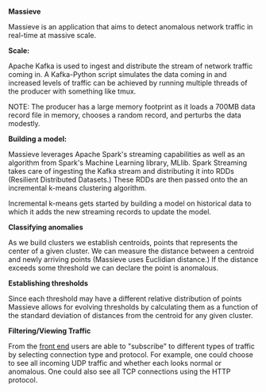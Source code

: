 **Massieve**

Massieve is an application that aims to detect anomalous network traffic
in real-time at massive scale.

**Scale:**

Apache Kafka is used to ingest and distribute the stream of network 
traffic coming in. A Kafka-Python script simulates the data coming in
and increased levels of traffic can be achieved by running multiple
threads of the producer with something like tmux. 

NOTE: The producer has a large memory footprint
as it loads a 700MB data record file in memory, chooses a random
record, and perturbs the data modestly.

**Building a model:**

Massieve leverages Apache Spark's streaming capabilities as well as 
an algorithm from Spark's Machine Learning library, MLlib. Spark 
Streaming takes care of ingesting the Kafka stream and distributing
it into RDDs (Resilient Distributed Datasets.) These RDDs are
then passed onto the an incremental k-means clustering algorithm.

Incremental k-means gets started by building a model on 
historical data to which it adds the new streaming records to 
update the model. 

**Classifying anomalies**

As we build clusters we establish centroids, points that represents
the center of a given cluster. We can measure the distance between
a centroid and newly arriving points (Massieve uses Euclidian distance.)
If the distance exceeds some threshold we can declare the point
is anomalous.

**Establishing thresholds**

Since each threshold may have a different relative distribution
of points Massieve allows for evolving thresholds by calculating 
them as a function of the standard deviation of distances from the 
centroid for any given cluster.

**Filtering/Viewing Traffic**

From the [front end](www.massieve.co) users are able to "subscribe" to different types of
traffic by selecting connection type and protocol. For example,
one could choose to see all incoming UDP traffic and whether each
looks normal or anomalous. One could also see all TCP connections
using the HTTP protocol. 











